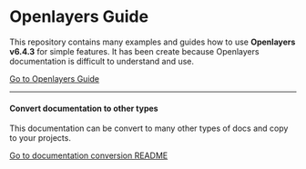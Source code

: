 # Openlayers Guide

This repository contains many examples and guides how to use **Openlayers v6.4.3** for simple features.
It has been create because Openlayers documentation is difficult to understand and use.

[Go to Openlayers Guide](docs/README.md)

___

#### Convert documentation to other types

This documentation can be convert to many other types of docs and copy to your projects.

[Go to documentation conversion README](./docs-conversion.md) 
